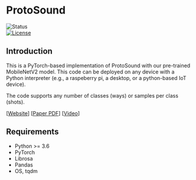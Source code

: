 
# ProtoSound #  

![Status](https://img.shields.io/badge/Version-Experimental-brightgreen.svg)  
[![License](https://img.shields.io/badge/License-Apache%202.0-blue.svg)](https://opensource.org/licenses/Apache-2.0)

Introduction
------------  

This is a PyTorch-based implementation of ProtoSound with our pre-trained MobileNetV2 model. This code can be deployed on any device with a Python interpreter (e.g., a raspeberry pi, a desktop, or a python-based IoT device).

The code supports any number of classes (ways) or samples per class (shots).

[[Website](https://makeabilitylab.cs.washington.edu/project/protosound/)] 
[[Paper PDF](https://homes.cs.washington.edu/~djain/img/portfolio/Jain_ProtoSound_CHI2022.pdf)] 
[[Video](https://homes.cs.washington.edu/~djain/img/portfolio/protosound-video.mp4)] 

Requirements
--------------  
- Python >= 3.6
- PyTorch
- Librosa
- Pandas
- OS, tqdm
